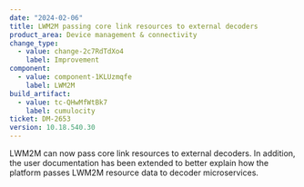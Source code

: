 ```yaml
---
date: "2024-02-06"
title: LWM2M passing core link resources to external decoders
product_area: Device management & connectivity
change_type:
  - value: change-2c7RdTdXo4
    label: Improvement
component:
  - value: component-1KLUzmqfe
    label: LWM2M
build_artifact:
  - value: tc-QHwMfWtBk7
    label: cumulocity
ticket: DM-2653
version: 10.18.540.30
---
```

LWM2M can now pass core link resources to external decoders. In addition, the user documentation has been extended to better explain how the platform passes LWM2M resource data to decoder microservices.
